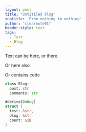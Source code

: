 ```yaml
---
layout: post
title: "Untitiled blog"
subtitle: 'From nothing to nothing'
author: "clearnote01"
header-style: text
tags:
  - Text
  - Blog
---
```


Text can be here, or there.

Or here also 

Or contains code
```python
class Blog:
  post: str
  comments: str
```

```rust
#derive[Debug]
struct {
  test: &str,
  blog: &str
  count: &i8
}
```
